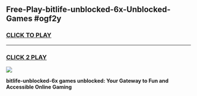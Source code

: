 
## Free-Play-bitlife-unblocked-6x-Unblocked-Games #ogf2y
<h3>
<a href="https://news.freeplayer.one?title=bitlife-unblocked-6x&ref=8M">CLICK TO PLAY</a></h3>
<hr>

<h3>
<a href="https://news.freeplayer.one?title=bitlife-unblocked-6x&ref=8M">CLICK 2 PLAY</a>
  
</h3>

<a href="https://news.freeplayer.one?title=bitlife-unblocked-6x&ref=8M"><img src="https://clearcache.store/games.png"></a>


**bitlife-unblocked-6x games unblocked: Your Gateway to Fun and Accessible Online Gaming**
